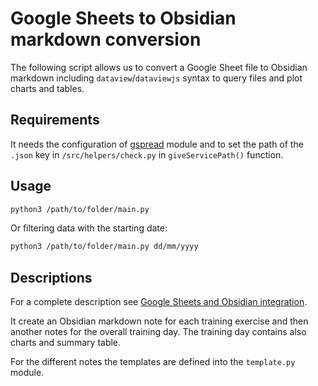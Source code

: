 # Google Sheets to Obsidian markdown conversion

The following script allows us to convert a Google Sheet file to Obsidian markdown including `dataview`/`dataviewjs` syntax to query files and plot charts and tables.

## Requirements

It needs the configuration of [gspread](https://docs.gspread.org) module and to set the path of the `.json` key in `/src/helpers/check.py` in `giveServicePath()` function. 

## Usage

```bash
python3 /path/to/folder/main.py
```

Or filtering data with the starting date:

```bash
python3 /path/to/folder/main.py dd/mm/yyyy
```

## Descriptions

For a complete description see [Google Sheets and Obsidian integration](https://alessandromastrofini.it/en/google-sheets-obsidian-integration/). 


It create an Obsidian markdown note for each training exercise and then another notes for the overall training day.
The training day contains also charts and summary table.

For the different notes the templates are defined into the `template.py` module. 



